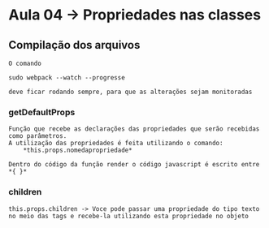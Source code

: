 Aula 04 -> Propriedades nas classes
==============================

Compilação dos arquivos
-----------------------

	O comando

    sudo webpack --watch --progresse

    deve ficar rodando sempre, para que as alterações sejam monitoradas


### getDefaultProps

	Função que recebe as declarações das propriedades que serão recebidas como parâmetros.
	A utilização das propriedades é feita utilizando o comando:
		*this.props.nomedapropriedade*

	Dentro do código da função render o código javascript é escrito entre *{ }*

### children

	this.props.children -> Voce pode passar uma propriedade do tipo texto no meio das tags e recebe-la utilizando esta propriedade no objeto